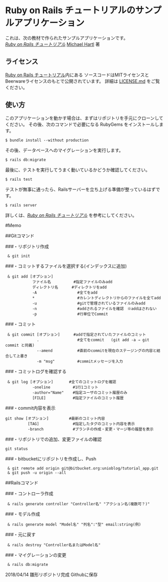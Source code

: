 # Ruby on Rails チュートリアルのサンプルアプリケーション

これは、次の教材で作られたサンプルアプリケーションです。   
[*Ruby on Rails チュートリアル*](https://railstutorial.jp/)
[Michael Hartl](http://www.michaelhartl.com/) 著

## ライセンス

[Ruby on Rails チュートリアル](https://railstutorial.jp/)内にある
ソースコードはMITライセンスとBeerwareライセンスのもとで公開されています。
詳細は [LICENSE.md](LICENSE.md) をご覧ください。

## 使い方

このアプリケーションを動かす場合は、まずはリポジトリを手元にクローンしてください。
その後、次のコマンドで必要になる RubyGems をインストールします。

```
$ bundle install --without production
```

その後、データベースへのマイグレーションを実行します。

```
$ rails db:migrate
```

最後に、テストを実行してうまく動いているかどうか確認してください。

```
$ rails test
```

テストが無事に通ったら、Railsサーバーを立ち上げる準備が整っているはずです。

```
$ rails server
```

詳しくは、[*Ruby on Rails チュートリアル*](https://railstutorial.jp/)
を参考にしてください。

#Memo

##Gitコマンド

###・リポジトリ作成

```
 & git init
 ```
 
###・コミットするファイルを選択する(インデックスに追加)

```
 & git add [オプション]
            ファイル名          #指定ファイルのみadd
            ディレクトリ名      #ディレクトリをadd
            -A                  #全てをadd
            *                   #カレントディレクトリからのファイルを全てadd
            -u                  #gitで管理されているファイルのみadd
            -n                  #addされるファイルを確認　※addはされない
            -p                  #行単位でCommit
```
            
            
###・コミット

```
 & git commit [オプション]      #addで指定されていたファイルのコミット
              .                 #全てをcommit   (git add -a ⇒ git commit と同義)
              --amend           #直前のcommitを現在のステージングの内容と結合して上書き
              -m "msg"          #commitメッセージを入力
```

###・コミットログを確認する

```
 & git log [オプション]       #全てのコミットログを確認
            -oneline          #1行1コミット
            -author="Name"    #指定ユーザのコミット履歴のみ
            [FILE]            #指定ファイルのコミット履歴
```

###・commit内容を表示

```
git show [オプション]         #最新のコミット内容
          [TAG]               #指定したタグのコミット内容を表示
          -branch             #ブランチの作成・変更・マージ等の履歴を表示
```

###・リポジトリでの追加、変更ファイルの確認

```
git status
```

###・bitbucketにリポジトリを作成し、Push

```
 & git remote add origin git@bitbucket.org:unioblog/tutorial_app.git
 & git push -u origin --all
 ```

##Railsコマンド

###・コントローラ作成

```
 & rails generate controller "Controller名" "アクション名(複数可？)"
```
 
###・モデル作成

```
 & rails generate model "Model名" "列名":"型" email:string(例)
```

###・元に戻す

```
 & rails destroy "Controller名またはModel名"
```

###・マイグレーションの変更

```
 & rails db:migrate
```

2018/04/14 雛形リポジトリ完成 Githubに保存
